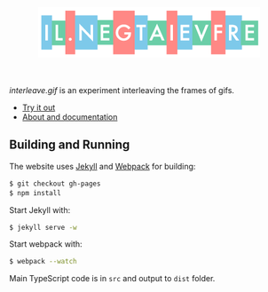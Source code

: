 <div align="center">
    <div><img src="documentation/logo.png" /></div>
    <br>
    <br>
</div>

*interleave.gif* is an experiment interleaving the frames of gifs.

* [Try it out][site]
* [About and documentation][documentation]


## Building and Running
The website uses [Jekyll](http://jekyllrb.com/) and [Webpack](http://webpack.github.io/) for building:

```bash
$ git checkout gh-pages
$ npm install
```

Start Jekyll with:

```bash
$ jekyll serve -w
```

Start webpack with:

```bash
$ webpack --watch
```

Main TypeScript code is in `src` and output to `dist` folder.


[site]: https://mattbierner.github.io/interleave-gif/
[documentation]: documentation/about.md